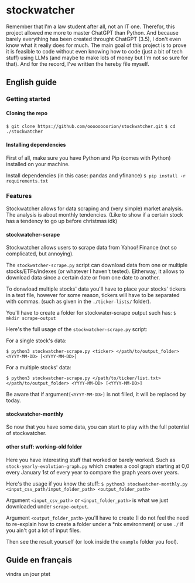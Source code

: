 # stockwatcher
Remember that I'm a law student after all, not an IT one. Therefor, this project allowed me more to master ChatGPT than Python. And because barely everything has been created throught ChatGPT (3.5), I don't even know what it really does for much. The main goal of this project is to prove it is feasible to code without even knowing how to code (just a bit of tech stuff) using LLMs (and maybe to make lots of money but I'm not so sure for that). And for the record, I've written the hereby file myself.
## English guide
### Getting started
#### Cloning the repo
```$ git clone https://github.com/oooooooorion/stockwatcher.git```
```$ cd ./stockwatcher```
#### Installing dependencies
First of all, make sure you have Python and Pip (comes with Python) installed on your machine.

Install dependencies (in this case: pandas and yfinance)
```$ pip install -r requirements.txt```
### Features
Stockwatcher allows for data scraping and (very simple) market analysis. The analysis is about monthly tendencies. (Like to show if a certain stock has a tendency to go up before christmas idk)
#### stockwatcher-scrape
Stockwatcher allows users to scrape data from Yahoo! Finance (not so complicated, but annoying). 

The ```stockwatcher-scrape.py``` script can download data from one or multiple stocks/ETFs/indexes (or whatever I haven't tested). Eitherway, it allows to download data since a certain date or from one date to another.

To donwload multiple stocks' data you'll have to place your stocks' tickers in a text file, however for some reason, tickers will have to be separated with commas. (such as given in the ```./ticker-lists/``` folder).

You'll have to create a folder for stockwater-scrape output such has: ```$ mkdir scrape-output```

Here's the full usage of the ```stockwatcher-scrape.py``` script:

For a single stock's data:

```$ python3 stockwatcher-scrape.py <ticker> </path/to/output_folder> <YYYY-MM-DD> [<YYYY-MM-DD>]```

For a multiple stocks' data:

```$ python3 stockwatcher-scrape.py </path/to/ticker/list.txt> </path/to/output_folder> <YYYY-MM-DD> [<YYYY-MM-DD>]```

Be aware that if argument```[<YYYY-MM-DD>]``` is not filled, it will be replaced by today.
#### stockwatcher-monthly
So now that you have some data, you can start to play with the full potential of stockwatcher.
#### other stuff: working-old folder
Here you have interesting stuff that worked or barely worked. Such as ```stock-yearly-evolution-graph.py``` which creates a cool graph starting at 0,0 every January 1st of every year to compare the graph years over years.

Here's the usage if you know the stuff:
```$ python3 stockwatcher-monthly.py <input_csv_path/input_folder_path> <output_folder_path>```

Argument ```<input_csv_path>``` or ```<input_folder_path>``` is what we just downloaded under ```scrape-output```.

Argument ```<output_folder_path>``` you'll have to create (I do not feel the need to re-explain how to create a folder under a *nix environment) or use ```./``` if you ain't got a lot of input files.

Then see the result yourself (or look inside the ```example``` folder you fool).
## Guide en français
vindra un jour ptet
